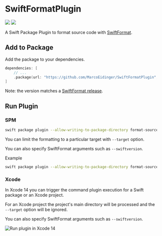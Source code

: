 # SwiftFormatPlugin

[![](https://img.shields.io/endpoint?url=https%3A%2F%2Fswiftpackageindex.com%2Fapi%2Fpackages%2FMarcoEidinger%2FSwiftFormatPlugin%2Fbadge%3Ftype%3Dswift-versions)](https://swiftpackageindex.com/MarcoEidinger/SwiftFormatPlugin)
[![](https://img.shields.io/endpoint?url=https%3A%2F%2Fswiftpackageindex.com%2Fapi%2Fpackages%2FMarcoEidinger%2FSwiftFormatPlugin%2Fbadge%3Ftype%3Dplatforms)](https://swiftpackageindex.com/MarcoEidinger/SwiftFormatPlugin)

A Swift Package Plugin to format source code with [SwiftFormat](https://github.com/nicklockwood/SwiftFormat).

## Add to Package

Add the package to your dependencies.

```swift
dependencies: [
    // ...
    .package(url: "https://github.com/MarcoEidinger/SwiftFormatPlugin", from: "0.50.2"),
]
```

Note: the version matches a [SwiftFormat release](https://github.com/nicklockwood/SwiftFormat/releases).

## Run Plugin

### SPM

```bash
swift package plugin --allow-writing-to-package-directory format-source-code
```

You can limit the formatting to a particular target with `--target` option.

You can also specify SwiftFormat arguments such as `--swiftversion`.

Example

```bash
swift package plugin --allow-writing-to-package-directory format-source-code --target MyLibrary --swiftversion 5.6 --verbose
```

### Xcode

In Xcode 14 you can trigger the command plugin execution for a Swift package or an Xcode project.

For an Xcode project the project's main directory will be processed and the `--target` option will be ignored.

You can also specify SwiftFormat arguments such as `--swiftversion`.

![Run plugin in Xcode 14](https://user-images.githubusercontent.com/4176826/179352584-db7f7f42-452c-4a42-a329-01b115a237a7.gif)
